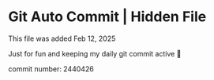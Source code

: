 # Git Auto Commit | Hidden File

This file was added Feb 12, 2025

Just for fun and keeping my daily git commit active 🤪

commit number: 2440426

